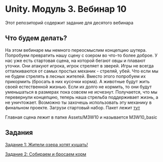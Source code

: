 # Unity. Модуль 3. Вебинар 10

Этот репозиторий содержит задание для десятого вебинара

## Что будем делать?

На этом вебинаре мы немного переосмыслим концепцию шутера. Попробуем превратить нашу сцену с озером во что-то более доброе. У нас уже есть стартовая сцена, на которой бегают овцы и плавают уточки. Они атакуют игрока, игрок стреляет в зверей. Игры не всегда отталкиваются от самых простых механик - стреляй, убей. Что если мы не будем стрелять в лесных жителей. Вместо этого попробуем их прикормить (бросать в них кусочки корма). А животные будут жить своей естественной жизнью. Если их долго не кормить, то они будут уменьшаться в размерах пока совсем не исчезнут. Получается, что мы перевернули концепцию, теперь наша стрельба поддерживает жизнь, а не уничтожает. Возможно ты захочешь использовать эту механику в финальном проекте. Загрузи стартовый набор. Пакет лежит [тут](https://github.com/copetonrob/YP_Unity_M3_W10/blob/main/M3W10.unitypackage)

Главная сцена лежит в папке Assets/M3W10 и называется M3W10_basic

## Задания

[Задание 1: Жители озера хотят кушать!](/Task1.md)

[Задание 2: Собираем и бросаем корм](/Task2.md)

